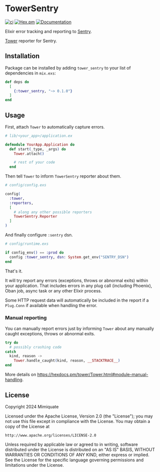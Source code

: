 # TowerSentry

[![ci](https://github.com/mimiquate/tower_sentry/actions/workflows/ci.yml/badge.svg?branch=main)](https://github.com/mimiquate/tower_sentry/actions?query=branch%3Amain)
[![Hex.pm](https://img.shields.io/hexpm/v/tower_sentry.svg)](https://hex.pm/packages/tower_sentry)
[![Documentation](https://img.shields.io/badge/Documentation-purple.svg)](https://hexdocs.pm/tower_sentry)

Elixir error tracking and reporting to [Sentry](https://sentry.io).

[Tower](https://github.com/mimiquate/tower) reporter for Sentry.

## Installation

Package can be installed by adding `tower_sentry` to your list of dependencies in `mix.exs`:

```elixir
def deps do
  [
    {:tower_sentry, "~> 0.1.0"}
  ]
end
```

## Usage

First, attach `Tower` to automatically capture errors.

```elixir
# lib/<your_app>/application.ex

defmodule YourApp.Application do
  def start(_type, _args) do
    Tower.attach()

    # rest of your code
  end
```

Then tell `Tower` to inform `TowerSentry` reporter about them.

```elixir
# config/config.exs

config(
  :tower,
  :reporters,
  [
    # along any other possible reporters
    TowerSentry.Reporter
  ]
)
```

And finally configure `:sentry` dsn.

```elixir
# config/runtime.exs

if config_env() == :prod do
  config :tower_sentry, dsn: System.get_env("SENTRY_DSN")
end
```

That's it.

It will try report any errors (exceptions, throws or abnormal exits) within your application. That includes errors in
any plug call (including Phoenix), Oban job, async task or any other Elixir process.

Some HTTP request data will automatically be included in the report if a `Plug.Conn` if available when handling the error.

### Manual reporting

You can manually report errors just by informing `Tower` about any manually caught exceptions, throws or abnormal exits.


```elixir
try do
  # possibly crashing code
catch
  kind, reason ->
    Tower.handle_caught(kind, reason, __STACKTRACE__)
end
```

More details on https://hexdocs.pm/tower/Tower.html#module-manual-handling.

## License

Copyright 2024 Mimiquate

Licensed under the Apache License, Version 2.0 (the "License");
you may not use this file except in compliance with the License.
You may obtain a copy of the License at

    http://www.apache.org/licenses/LICENSE-2.0

Unless required by applicable law or agreed to in writing, software
distributed under the License is distributed on an "AS IS" BASIS,
WITHOUT WARRANTIES OR CONDITIONS OF ANY KIND, either express or implied.
See the License for the specific language governing permissions and
limitations under the License.
